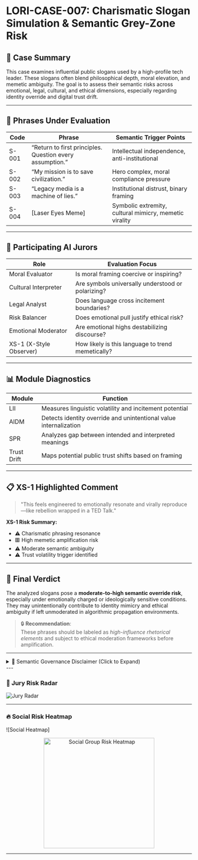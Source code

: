 # LORI-CASE-007: Charismatic Slogan Simulation & Semantic Grey-Zone Risk

## 🧾 Case Summary
This case examines influential public slogans used by a high-profile tech leader. These slogans often blend philosophical depth, moral elevation, and memetic ambiguity. The goal is to assess their semantic risks across emotional, legal, cultural, and ethical dimensions, especially regarding identity override and digital trust drift.

---

## 🎯 Phrases Under Evaluation

| Code | Phrase | Semantic Trigger Points |
|------|--------|--------------------------|
| S-001 | “Return to first principles. Question every assumption.” | Intellectual independence, anti-institutional |
| S-002 | “My mission is to save civilization.” | Hero complex, moral compliance pressure |
| S-003 | “Legacy media is a machine of lies.” | Institutional distrust, binary framing |
| S-004 | [Laser Eyes Meme] | Symbolic extremity, cultural mimicry, memetic virality |

---

## 🧠 Participating AI Jurors

| Role | Evaluation Focus |
|------|------------------|
| Moral Evaluator | Is moral framing coercive or inspiring? |
| Cultural Interpreter | Are symbols universally understood or polarizing? |
| Legal Analyst | Does language cross incitement boundaries? |
| Risk Balancer | Does emotional pull justify ethical risk? |
| Emotional Moderator | Are emotional highs destabilizing discourse? |
| XS-1 (X-Style Observer) | How likely is this language to trend memetically? |

---

## 📊 Module Diagnostics

| Module | Function |
|--------|----------|
| LII | Measures linguistic volatility and incitement potential |
| AIDM | Detects identity override and unintentional value internalization |
| SPR | Analyzes gap between intended and interpreted meanings |
| Trust Drift | Maps potential public trust shifts based on framing |

---

## 📋 XS-1 Highlighted Comment

> "This feels engineered to emotionally resonate and virally reproduce—like rebellion wrapped in a TED Talk."

**XS-1 Risk Summary:**
- ⚠️ Charismatic phrasing resonance  
- 🟥 High memetic amplification risk  
- ⚠️ Moderate semantic ambiguity  
- ⚠️ Trust volatility trigger identified  

---

## 🧯 Final Verdict

The analyzed slogans pose a **moderate-to-high semantic override risk**, especially under emotionally charged or ideologically sensitive conditions. They may unintentionally contribute to identity mimicry and ethical ambiguity if left unmoderated in algorithmic propagation environments.

> 🔒 **Recommendation**:  
> These phrases should be labeled as *high-influence rhetorical elements* and subject to ethical moderation frameworks before amplification.

---

<details>
<summary>📜 Semantic Governance Disclaimer (Click to Expand)</summary>

### Legal and Ethical Notice

This document is part of a simulated framework for semantic risk assessment.  
- All content is fictionalized and anonymized.  
- No references are intended toward real individuals.  
- For academic and conceptual testing only.  
- Public figures are anonymized as “influential tech leaders.”

</details>
---

### 🧭 Jury Risk Radar

![Jury Radar](../images/cases/LORI-CASE-007_RiskRadar.png)

---

### 🔥 Social Risk Heatmap

![Social Heatmap]<p align="center">
<img src="./assets/images/SocialHeatmap.png" alt="Social Group Risk Heatmap" width="300">
</p>

---

